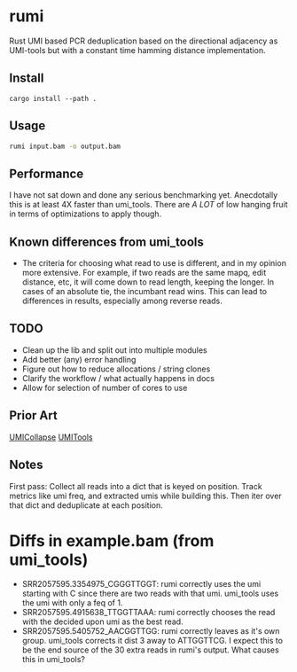 # rumi

Rust UMI based PCR deduplication based on the directional adjacency
as UMI-tools but with a constant time hamming distance implementation.

## Install

```
cargo install --path .
```

## Usage

```bash
rumi input.bam -o output.bam
```

## Performance

I have not sat down and done any serious benchmarking yet. Anecdotally
this is at least 4X faster than umi_tools. There are *A LOT* of low
hanging fruit in terms of optimizations to apply though.

## Known differences from umi_tools

- The criteria for choosing what read to use is different, and in my
  opinion more extensive. For example, if two reads are the same mapq,
  edit distance, etc, it will come down to read length, keeping the
  longer. In cases of an absolute tie, the incumbant read wins. This can
  lead to differences in results, especially among reverse reads.

## TODO

- Clean up the lib and split out into multiple modules
- Add better (any) error handling
- Figure out how to reduce allocations / string clones
- Clarify the workflow / what actually happens in docs
- Allow for selection of number of cores to use

## Prior Art

[UMICollapse](https://www.biorxiv.org/content/10.1101/648683v1)
[UMITools](https://genome.cshlp.org/content/early/2017/01/18/gr.209601.116.abstract)

## Notes

First pass: Collect all reads into a dict that is keyed on position.
Track metrics like umi freq, and extracted umis while building this.
Then iter over that dict and deduplicate at each position.


# Diffs in example.bam (from umi_tools)

- SRR2057595.3354975_CGGGTTGGT: rumi correctly uses the umi starting
  with C since there are two reads with that umi. umi_tools uses the umi
  with only a feq of 1.
- SRR2057595.4915638_TTGGTTAAA: rumi correctly chooses the read with the
  decided upon umi as the best read.
- SRR2057595.5405752_AACGGTTGG: rumi correctly leaves as it's own group.
  umi_tools corrects it dist 3 away to ATTGGTTCG. I expect this to be
  the end source of the 30 extra reads in rumi's output. What causes
  this in umi_tools?
